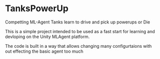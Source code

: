 # TanksPowerUp
Competting ML-Agent Tanks learn to drive and pick up powerups or Die


This is a simple project intended to be used as a fast start for learning and devloping on the Unity MLAgent platform.

The code is built in a way that allows changing many configurtaions with out effecting the basic agent too much 




